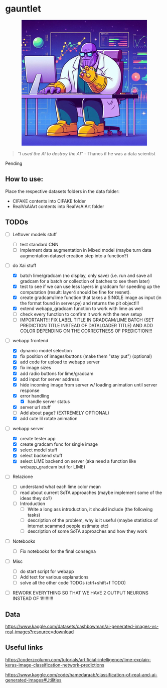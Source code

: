 # gauntlet

<p align="center">
  <img src="res//image.png" alt="Data Thanos" width="400px"/>
</p>

> _"I used the AI to destroy the AI"_
\- Thanos if he was a data scientist

Pending

## How to use:
Place the respective datasets folders in the data folder:
- CIFAKE contents into CIFAKE folder
- RealVsAiArt contents into RealVsAiArt folder

## TODOs
- [ ] Leftover models stuff
    - [ ] test standard CNN
    - [ ] Implement data augmentation in Mixed model (maybe turn data augmentation dataset creation step into a function?)

- [ ] do Xai stuff
    - [x] batch lime/gradcam (no display, only save) (i.e. run and save all gradcam for a batch or collection of batches to see them later)
    - [x] test to see if we can use less layers in gradcam for speeding up the computation (result: layer4 should be fine for resnet).
    - [x] create gradcam/lime function that takes a SINGLE image as input (in the format found in server.py) and returns the plt object!!!
    - [x] extend webapp_gradcam function to work with lime as well
    - [ ] check every function to confirm it work with the new setup
    - [ ] IMPORTANT!!! FIX LABEL TITLE IN GRADCAM/LIME BATCH (SET PREDICTION TITLE INSTEAD OF DATALOADER TITLE) AND ADD COLOR DEPENDING ON THE CORRECTNESS OF PREDICTION!!!

- [ ] webapp frontend
    - [x] dynamic model selection
    - [x] fix position of images/buttons (make them "stay put") (optional)
    - [x] add code for upload to webapp server
    - [x] fix image sizes
    - [x] add radio buttons for lime/gradcam
    - [x] add input for server address
    - [x] hide incoming image from server w/ loading animation until server response
    - [x] error handling
        - [x] handle server status
    - [x] server url stuff
    - [ ] Add about page? (EXTREMELY OPTIONAL)
    - [x] add cute lil rotate animation

- [ ] webapp server
    - [x] create tester app
    - [x] create gradcam func for single image
    - [x] select model stuff
    - [x] select backend stuff
    - [x] select LIME backend on server (aka need a function like webapp_gradcam but for LIME)

- [ ] Relazione
    - [ ] understand what each lime color mean
    - [ ] read about current SoTA approaches (maybe implement some of the ideas they do?)
    - [ ] Introduction
        - [ ] Write a long ass introduction, it should include (the following tasks)
        - [ ] description of the problem, why is it useful (maybe statistics of internet scammed people estimate etc)
        - [ ] description of some SoTA approaches and how they work

- [ ] Notebooks
    - [ ] Fix notebooks for the final consegna

- [ ] Misc
    - [ ] do start script for webapp
    - [ ] Add text for various explanations
    - [ ] solve all the other code TODOs (ctrl+shift+f TODO)

- [ ] REWORK EVERYTHING SO THAT WE HAVE 2 OUTPUT NEURONS INSTEAD OF 1!!!!!!!!!


## Data
https://www.kaggle.com/datasets/cashbowman/ai-generated-images-vs-real-images?resource=download

## Useful links
https://coderzcolumn.com/tutorials/artificial-intelligence/lime-explain-keras-image-classification-network-predictions

https://www.kaggle.com/code/hamedaraab/classification-of-real-and-ai-generated-images#Utilities